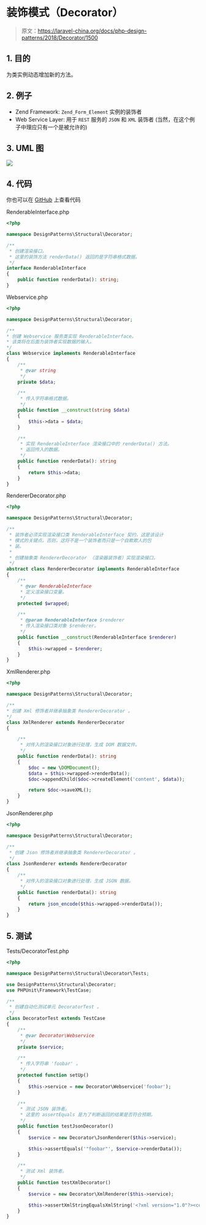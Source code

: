 # 装饰模式（Decorator）

> 原文：https://laravel-china.org/docs/php-design-patterns/2018/Decorator/1500

## 1. 目的

为类实例动态增加新的方法。

## 2. 例子

- Zend Framework: `Zend_Form_Element` 实例的装饰者
- Web Service Layer: 用于 `REST` 服务的 `JSON` 和 `XML` 装饰者 (当然，在这个例子中理应只有一个是被允许的)

## 3. UML 图

![](https://lccdn.phphub.org/uploads/images/201803/19/1/HsGmgG5UIm.png)

## 4. 代码

你也可以在 [GitHub](https://github.com/domnikl/DesignPatternsPHP/tree/master/Structural/Decorator) 上查看代码

RenderableInterface.php

```php
<?php

namespace DesignPatterns\Structural\Decorator;

/**
 * 创建渲染接口。
 * 这里的装饰方法 renderData() 返回的是字符串格式数据。
 */
interface RenderableInterface
{
    public function renderData(): string;
}
```

Webservice.php

```php
<?php

namespace DesignPatterns\Structural\Decorator;

/**
* 创建 Webservice 服务类实现 RenderableInterface。
* 该类将在后面为装饰者实现数据的输入。
*/
class Webservice implements RenderableInterface
{
    /**
     * @var string
     */
    private $data;

    /**
     * 传入字符串格式数据。
     */
    public function __construct(string $data)
    {
        $this->data = $data;
    }

    /**
     * 实现 RenderableInterface 渲染接口中的 renderData() 方法。
     * 返回传入的数据。
     */
    public function renderData(): string
    {
        return $this->data;
    }
}
```

RendererDecorator.php

```php
<?php

namespace DesignPatterns\Structural\Decorator;

/**
 * 装饰者必须实现渲染接口类 RenderableInterface 契约，这是该设计
 * 模式的关键点。否则，这将不是一个装饰者而只是一个自欺欺人的包
 * 装。
 * 
 * 创建抽象类 RendererDecorator （渲染器装饰者）实现渲染接口。
 */
abstract class RendererDecorator implements RenderableInterface
{
    /**
     * @var RenderableInterface
     * 定义渲染接口变量。
     */
    protected $wrapped;

    /**
     * @param RenderableInterface $renderer
     * 传入渲染接口类对象 $renderer。
     */
    public function __construct(RenderableInterface $renderer)
    {
        $this->wrapped = $renderer;
    }
}
```

XmlRenderer.php

```php
<?php

namespace DesignPatterns\Structural\Decorator;

/**
* 创建 Xml 修饰者并继承抽象类 RendererDecorator 。
*/
class XmlRenderer extends RendererDecorator
{

    /**
     * 对传入的渲染接口对象进行处理，生成 DOM 数据文件。
     */
    public function renderData(): string
    {
        $doc = new \DOMDocument();
        $data = $this->wrapped->renderData();
        $doc->appendChild($doc->createElement('content', $data));

        return $doc->saveXML();
    }
}
```

JsonRenderer.php

```php
<?php

namespace DesignPatterns\Structural\Decorator;

/**
 * 创建 Json 修饰者并继承抽象类 RendererDecorator 。
 */
class JsonRenderer extends RendererDecorator
{
    /**
     * 对传入的渲染接口对象进行处理，生成 JSON 数据。
     */
    public function renderData(): string
    {
        return json_encode($this->wrapped->renderData());
    }
}
```

## 5. 测试

Tests/DecoratorTest.php

```php
<?php

namespace DesignPatterns\Structural\Decorator\Tests;

use DesignPatterns\Structural\Decorator;
use PHPUnit\Framework\TestCase;

/**
 * 创建自动化测试单元 DecoratorTest 。
 */
class DecoratorTest extends TestCase
{
    /**
     * @var Decorator\Webservice
     */
    private $service;

    /** 
     * 传入字符串 'foobar' 。
     */
    protected function setUp()
    {
        $this->service = new Decorator\Webservice('foobar');
    }

    /**
     * 测试 JSON 装饰者。
     * 这里的 assertEquals 是为了判断返回的结果是否符合预期。
     */
    public function testJsonDecorator()
    {
        $service = new Decorator\JsonRenderer($this->service);

        $this->assertEquals('"foobar"', $service->renderData());
    }

    /**
     * 测试 Xml 装饰者。
     */
    public function testXmlDecorator()
    {
        $service = new Decorator\XmlRenderer($this->service);

        $this->assertXmlStringEqualsXmlString('<?xml version="1.0"?><content>foobar</content>', $service->renderData());
    }
}
```